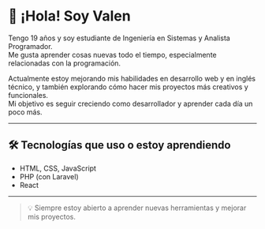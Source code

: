 # 👋 ¡Hola! Soy Valen

Tengo 19 años y soy estudiante de Ingeniería en Sistemas y Analista Programador.  
Me gusta aprender cosas nuevas todo el tiempo, especialmente relacionadas con la programación.

Actualmente estoy mejorando mis habilidades en desarrollo web y en inglés técnico, y también explorando cómo hacer mis proyectos más creativos y funcionales.  
Mi objetivo es seguir creciendo como desarrollador y aprender cada día un poco más.

---

## 🛠️ Tecnologías que uso o estoy aprendiendo
- HTML, CSS, JavaScript  
- PHP (con Laravel)  
- React  

---

> 💡 Siempre estoy abierto a aprender nuevas herramientas y mejorar mis proyectos.
